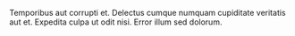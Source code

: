 Temporibus aut corrupti et.
Delectus cumque numquam cupiditate veritatis aut et.
Expedita culpa ut odit nisi.
Error illum sed dolorum.